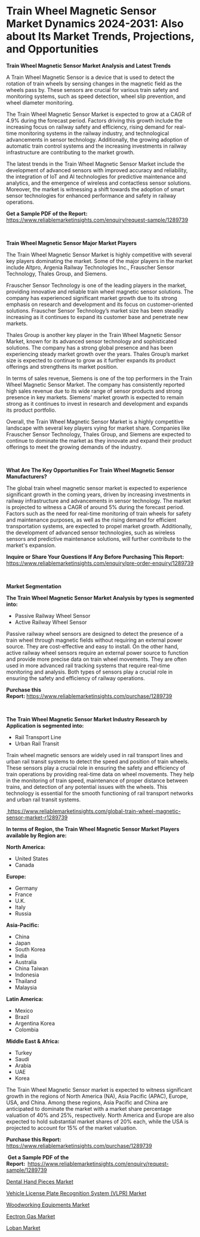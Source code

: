 <p><h1>Train Wheel Magnetic Sensor Market Dynamics 2024-2031: Also about Its Market Trends, Projections, and Opportunities</h1></p><p><strong>Train Wheel Magnetic Sensor Market Analysis and Latest Trends</strong></p>
<p><p>A Train Wheel Magnetic Sensor is a device that is used to detect the rotation of train wheels by sensing changes in the magnetic field as the wheels pass by. These sensors are crucial for various train safety and monitoring systems, such as speed detection, wheel slip prevention, and wheel diameter monitoring.</p><p>The Train Wheel Magnetic Sensor Market is expected to grow at a CAGR of 4.9% during the forecast period. Factors driving this growth include the increasing focus on railway safety and efficiency, rising demand for real-time monitoring systems in the railway industry, and technological advancements in sensor technology. Additionally, the growing adoption of automatic train control systems and the increasing investments in railway infrastructure are contributing to the market growth.</p><p>The latest trends in the Train Wheel Magnetic Sensor Market include the development of advanced sensors with improved accuracy and reliability, the integration of IoT and AI technologies for predictive maintenance and analytics, and the emergence of wireless and contactless sensor solutions. Moreover, the market is witnessing a shift towards the adoption of smart sensor technologies for enhanced performance and safety in railway operations.</p></p>
<p><strong>Get a Sample PDF of the Report:&nbsp;</strong> <a href="https://www.reliablemarketinsights.com/enquiry/request-sample/1289739">https://www.reliablemarketinsights.com/enquiry/request-sample/1289739</a></p>
<p>&nbsp;</p>
<p><strong>Train Wheel Magnetic Sensor Major Market Players</strong></p>
<p><p>The Train Wheel Magnetic Sensor Market is highly competitive with several key players dominating the market. Some of the major players in the market include Altpro, Argenia Railway Technologies Inc., Frauscher Sensor Technology, Thales Group, and Siemens.</p><p>Frauscher Sensor Technology is one of the leading players in the market, providing innovative and reliable train wheel magnetic sensor solutions. The company has experienced significant market growth due to its strong emphasis on research and development and its focus on customer-oriented solutions. Frauscher Sensor Technology’s market size has been steadily increasing as it continues to expand its customer base and penetrate new markets.</p><p>Thales Group is another key player in the Train Wheel Magnetic Sensor Market, known for its advanced sensor technology and sophisticated solutions. The company has a strong global presence and has been experiencing steady market growth over the years. Thales Group’s market size is expected to continue to grow as it further expands its product offerings and strengthens its market position.</p><p>In terms of sales revenue, Siemens is one of the top performers in the Train Wheel Magnetic Sensor Market. The company has consistently reported high sales revenue due to its wide range of sensor products and strong presence in key markets. Siemens’ market growth is expected to remain strong as it continues to invest in research and development and expands its product portfolio.</p><p>Overall, the Train Wheel Magnetic Sensor Market is a highly competitive landscape with several key players vying for market share. Companies like Frauscher Sensor Technology, Thales Group, and Siemens are expected to continue to dominate the market as they innovate and expand their product offerings to meet the growing demands of the industry.</p></p>
<p>&nbsp;</p>
<p><strong>What Are The Key Opportunities For Train Wheel Magnetic Sensor Manufacturers?</strong></p>
<p><p>The global train wheel magnetic sensor market is expected to experience significant growth in the coming years, driven by increasing investments in railway infrastructure and advancements in sensor technology. The market is projected to witness a CAGR of around 5% during the forecast period. Factors such as the need for real-time monitoring of train wheels for safety and maintenance purposes, as well as the rising demand for efficient transportation systems, are expected to propel market growth. Additionally, the development of advanced sensor technologies, such as wireless sensors and predictive maintenance solutions, will further contribute to the market's expansion.</p></p>
<p><strong>Inquire or Share Your Questions If Any Before Purchasing This Report:</strong> <a href="https://www.reliablemarketinsights.com/enquiry/pre-order-enquiry/1289739">https://www.reliablemarketinsights.com/enquiry/pre-order-enquiry/1289739</a></p>
<p>&nbsp;</p>
<p><strong>Market Segmentation</strong></p>
<p><strong>The Train Wheel Magnetic Sensor Market Analysis by types is segmented into:</strong></p>
<p><ul><li>Passive Railway Wheel Sensor</li><li>Active Railway Wheel Sensor</li></ul></p>
<p><p>Passive railway wheel sensors are designed to detect the presence of a train wheel through magnetic fields without requiring an external power source. They are cost-effective and easy to install. On the other hand, active railway wheel sensors require an external power source to function and provide more precise data on train wheel movements. They are often used in more advanced rail tracking systems that require real-time monitoring and analysis. Both types of sensors play a crucial role in ensuring the safety and efficiency of railway operations.</p></p>
<p><strong>Purchase this Report:&nbsp;</strong><a href="https://www.reliablemarketinsights.com/purchase/1289739">https://www.reliablemarketinsights.com/purchase/1289739</a></p>
<p>&nbsp;</p>
<p><strong>The Train Wheel Magnetic Sensor Market Industry Research by Application is segmented into:</strong></p>
<p><ul><li>Rail Transport Line</li><li>Urban Rail Transit</li></ul></p>
<p><p>Train wheel magnetic sensors are widely used in rail transport lines and urban rail transit systems to detect the speed and position of train wheels. These sensors play a crucial role in ensuring the safety and efficiency of train operations by providing real-time data on wheel movements. They help in the monitoring of train speed, maintenance of proper distance between trains, and detection of any potential issues with the wheels. This technology is essential for the smooth functioning of rail transport networks and urban rail transit systems.</p></p>
<p><a href="https://www.reliablemarketinsights.com/global-train-wheel-magnetic-sensor-market-r1289739">&nbsp;https://www.reliablemarketinsights.com/global-train-wheel-magnetic-sensor-market-r1289739</a></p>
<p><strong>In terms of Region, the Train Wheel Magnetic Sensor Market Players available by Region are:</strong></p>
<p>
    <p> <strong> North America: </strong>
        <ul>
            <li>United States</li>
            <li>Canada</li>
        </ul>
        </p> 
    <p> <strong> Europe: </strong>
        <ul>
            <li>Germany</li>
            <li>France</li>
            <li>U.K.</li>
            <li>Italy</li>
            <li>Russia</li>
        </ul>
        </p> 
    <p> <strong> Asia-Pacific: </strong>
        <ul>
            <li>China</li>
            <li>Japan</li>
            <li>South Korea</li>
            <li>India</li>
            <li>Australia</li>
            <li>China Taiwan</li>
            <li>Indonesia</li>
            <li>Thailand</li>
            <li>Malaysia</li>
        </ul>
        </p> 
    <p> <strong> Latin America: </strong>
        <ul>
            <li>Mexico</li>
            <li>Brazil</li>
            <li>Argentina Korea</li>
            <li>Colombia</li>
        </ul>
        </p> 
    <p> <strong> Middle East & Africa: </strong>
        <ul>
            <li>Turkey</li>
            <li>Saudi</li>
            <li>Arabia</li>
            <li>UAE</li>
            <li>Korea</li>
        </ul>
    </p>
    </p>
<p><p>The Train Wheel Magnetic Sensor market is expected to witness significant growth in the regions of North America (NA), Asia Pacific (APAC), Europe, USA, and China. Among these regions, Asia Pacific and China are anticipated to dominate the market with a market share percentage valuation of 40% and 25%, respectively. North America and Europe are also expected to hold substantial market shares of 20% each, while the USA is projected to account for 15% of the market valuation.</p></p>
<p><strong>Purchase this Report: </strong><a href="https://www.reliablemarketinsights.com/purchase/1289739">https://www.reliablemarketinsights.com/purchase/1289739</a></p>
<p>&nbsp;<strong>Get a Sample PDF of the Report:&nbsp;&nbsp;</strong><a href="https://www.reliablemarketinsights.com/enquiry/request-sample/1289739">https://www.reliablemarketinsights.com/enquiry/request-sample/1289739</a></p>
<p><strong></strong></p>
<p><p><a href="https://github.com/michealerrygz/Market-Research-Report-List-1/blob/main/dental-hand-pieces-market.md">Dental Hand Pieces Market</a></p><p><a href="https://www.linkedin.com/pulse/analyzing-vehicle-license-plate-recognition-system-vlpr-market-loufe">Vehicle License Plate Recognition System (VLPR) Market</a></p><p><a href="https://github.com/abigailsutherland7889/Market-Research-Report-List-1/blob/main/woodworking-equipments-market.md">Woodworking Equipments Market</a></p><p><a href="https://medium.com/@esmeraldaezzy1561/global-eectron-gas-market-size-is-expected-to-experience-a-cagr-of-8-7-7de3262fceb1">Eectron Gas Market</a></p><p><a href="https://medium.com/@diane.macle6776/loban-market-a-global-and-regional-analysis-focus-on-region-country-level-analysis-and-444341ab0aa3">Loban Market</a></p></p>